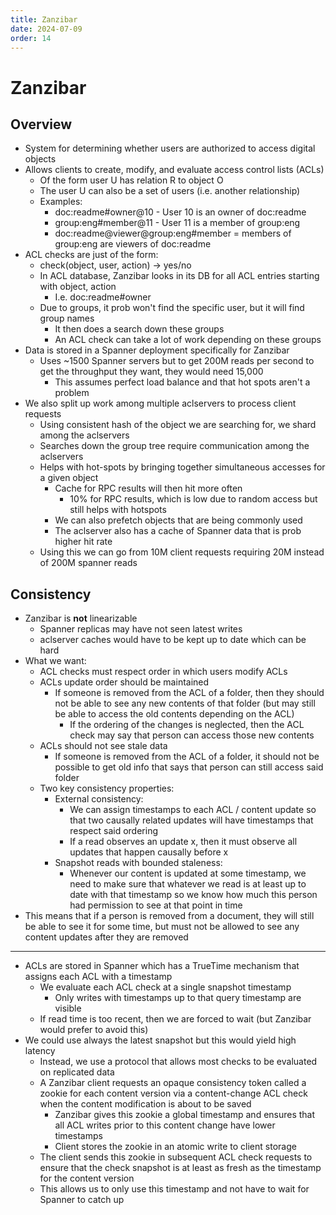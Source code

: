 ```yaml
---
title: Zanzibar
date: 2024-07-09
order: 14
---
```


# Zanzibar

## Overview

- System for determining whether users are authorized to access digital objects
- Allows clients to create, modify, and evaluate access control lists (ACLs)
  - Of the form user U has relation R to object O
  - The user U can also be a set of users (i.e. another relationship)
  - Examples:
    - doc:readme#owner@10 - User 10 is an owner of doc:readme
    - group:eng#member@11 - User 11 is a member of group:eng
    - doc:readme@viewer@group:eng#member = members of group:eng are viewers of doc:readme
- ACL checks are just of the form:
  - check(object, user, action) -> yes/no
  - In ACL database, Zanzibar looks in its DB for all ACL entries starting with object, action
    - I.e. doc:readme#owner
  - Due to groups, it prob won't find the specific user, but it will find group names
    - It then does a search down these groups
    - An ACL check can take a lot of work depending on these groups
- Data is stored in a Spanner deployment specifically for Zanzibar
  - Uses ~1500 Spanner servers but to get 200M reads per second to get the throughput they want, they would need 15,000
    - This assumes perfect load balance and that hot spots aren't a problem
- We also split up work among multiple aclservers to process client requests
  - Using consistent hash of the object we are searching for, we shard among the aclservers
  - Searches down the group tree require communication among the aclservers
  - Helps with hot-spots by bringing together simultaneous accesses for a given object
    - Cache for RPC results will then hit more often
      - 10% for RPC results, which is low due to random access but still helps with hotspots
    - We can also prefetch objects that are being commonly used
    - The aclserver also has a cache of Spanner data that is prob higher hit rate
  - Using this we can go from 10M client requests requiring 20M instead of 200M spanner reads

## Consistency

- Zanzibar is **not** linearizable
  - Spanner replicas may have not seen latest writes
  - aclserver caches would have to be kept up to date which can be hard
- What we want:
  - ACL checks must respect order in which users modify ACLs
  - ACLs update order should be maintained
    - If someone is removed from the ACL of a folder, then they should not be able to see any new contents of that folder (but may still be able to access the old contents depending on the ACL)
      - If the ordering of the changes is neglected, then the ACL check may say that person can access those new contents
  - ACLs should not see stale data
    - If someone is removed from the ACL of a folder, it should not be possible to get old info that says that person can still access said folder
  - Two key consistency properties:
    - External consistency:
      - We can assign timestamps to each ACL / content update so that two causally related updates will have timestamps that respect said ordering
      - If a read observes an update x, then it must observe all updates that happen causally before x
    - Snapshot reads with bounded staleness:
      - Whenever our content is updated at some timestamp, we need to make sure that whatever we read is at least up to date with that timestamp so we know how much this person had permission to see at that point in time
- This means that if a person is removed from a document, they will still be able to see it for some time, but must not be allowed to see any content updates after they are removed

---

- ACLs are stored in Spanner which has a TrueTime mechanism that assigns each ACL with a timestamp
  - We evaluate each ACL check at a single snapshot timestamp
    - Only writes with timestamps up to that query timestamp are visible
  - If read time is too recent, then we are forced to wait (but Zanzibar would prefer to avoid this)
- We could use always the latest snapshot but this would yield high latency
  - Instead, we use a protocol that allows most checks to be evaluated on replicated data
  - A Zanzibar client requests an opaque consistency token called a zookie for each content version via a content-change ACL check when the content modification is about to be saved
    - Zanzibar gives this zookie a global timestamp and ensures that all ACL writes prior to this content change have lower timestamps
    - Client stores the zookie in an atomic write to client storage
  - The client sends this zookie in subsequent ACL check requests to ensure that the check snapshot is at least as fresh as the timestamp for the content version
  - This allows us to only use this timestamp and not have to wait for Spanner to catch up
